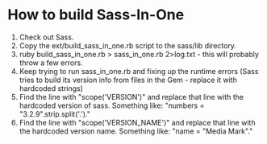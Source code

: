 # How to build Sass-In-One

1. Check out Sass.
2. Copy the ext/build\_sass\_in\_one.rb script to the sass/lib directory.
3. ruby build\_sass\_in\_one.rb > sass\_in\_one.rb 2>log.txt - this will
   probably throw a few errors.
4. Keep trying to run sass\_in\_one.rb and fixing up the runtime errors 
   (Sass tries to build its version info from files in the Gem - replace
    it with hardcoded strings)
5. Find the line with "scope('VERSION')" and replace that line with the hardcoded version of sass. Something like: "numbers = "3.2.9".strip.split('.')."
6. Find the line with "scope('VERSION_NAME')" and replace that line with the hardcoded version name. Something like: "name = "Media Mark"."